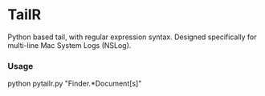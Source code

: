 # TailR

Python based tail, with regular expression syntax.  Designed specifically for multi-line Mac System Logs (NSLog).

### Usage
python pytailr.py "Finder.*Document[s]"
